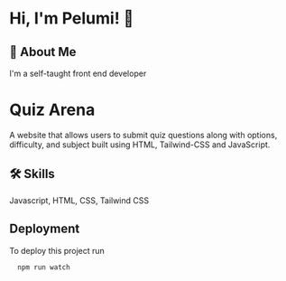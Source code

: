 
# Hi, I'm Pelumi! 👋


## 🚀 About Me
I'm a self-taught front end developer


# Quiz Arena

A website that allows users to submit quiz questions along with options, difficulty, and subject built using HTML, Tailwind-CSS and JavaScript.


## 🛠 Skills
Javascript, HTML, CSS, Tailwind CSS


## Deployment

To deploy this project run

```bash
  npm run watch
```

